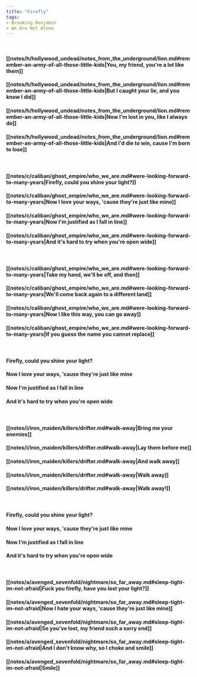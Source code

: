 ```yaml
---
title: "Firefly"
tags:
- Breaking Benjamin
- We Are Not Alone
---
```

&nbsp;
#### [[notes/h/hollywood_undead/notes_from_the_underground/lion.md#remember-an-army-of-all-those-little-kids|You, my friend, you're a lot like them]]
#### [[notes/h/hollywood_undead/notes_from_the_underground/lion.md#remember-an-army-of-all-those-little-kids|But I caught your lie, and you know I did]]
#### [[notes/h/hollywood_undead/notes_from_the_underground/lion.md#remember-an-army-of-all-those-little-kids|Now I'm lost in you, like I always do]]
#### [[notes/h/hollywood_undead/notes_from_the_underground/lion.md#remember-an-army-of-all-those-little-kids|And I'd die to win, cause I'm born to lose]]
&nbsp;
#### [[notes/c/caliban/ghost_empire/who_we_are.md#were-looking-forward-to-many-years|Firefly, could you shine your light?]]
#### [[notes/c/caliban/ghost_empire/who_we_are.md#were-looking-forward-to-many-years|Now I love your ways, 'cause they're just like mine]]
#### [[notes/c/caliban/ghost_empire/who_we_are.md#were-looking-forward-to-many-years|Now I'm justified as I fall in line]]
#### [[notes/c/caliban/ghost_empire/who_we_are.md#were-looking-forward-to-many-years|And it's hard to try when you're open wide]]
&nbsp;
#### [[notes/c/caliban/ghost_empire/who_we_are.md#were-looking-forward-to-many-years|Take my hand, we'll be off, and then]]
#### [[notes/c/caliban/ghost_empire/who_we_are.md#were-looking-forward-to-many-years|We'll come back again to a different land]]
#### [[notes/c/caliban/ghost_empire/who_we_are.md#were-looking-forward-to-many-years|Now I like this way, you can go away]]
#### [[notes/c/caliban/ghost_empire/who_we_are.md#were-looking-forward-to-many-years|If you guess the name you cannot replace]]
&nbsp;
#### Firefly, could you shine your light?
#### Now I love your ways, 'cause they're just like mine
#### Now I'm justified as I fall in line
#### And it's hard to try when you're open wide
&nbsp;
#### [[notes/i/iron_maiden/killers/drifter.md#walk-away|Bring me your enemies]]
#### [[notes/i/iron_maiden/killers/drifter.md#walk-away|Lay them before me]]
#### [[notes/i/iron_maiden/killers/drifter.md#walk-away|And walk away]]
#### [[notes/i/iron_maiden/killers/drifter.md#walk-away|Walk away]]
#### [[notes/i/iron_maiden/killers/drifter.md#walk-away|Walk away!]]
&nbsp;
#### Firefly, could you shine your light?
#### Now I love your ways, 'cause they're just like mine
#### Now I'm justified as I fall in line
#### And it's hard to try when you're open wide
&nbsp;
#### [[notes/a/avenged_sevenfold/nightmare/so_far_away.md#sleep-tight-im-not-afraid|Fuck you firefly, have you lost your light?]]
#### [[notes/a/avenged_sevenfold/nightmare/so_far_away.md#sleep-tight-im-not-afraid|Now I hate your ways, 'cause they're just like mine]]
#### [[notes/a/avenged_sevenfold/nightmare/so_far_away.md#sleep-tight-im-not-afraid|So you've lost, my friend such a sorry end]]
#### [[notes/a/avenged_sevenfold/nightmare/so_far_away.md#sleep-tight-im-not-afraid|And I don't know why, so I choke and smile]]
#### [[notes/a/avenged_sevenfold/nightmare/so_far_away.md#sleep-tight-im-not-afraid|Smile]]
